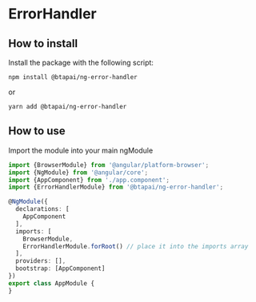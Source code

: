 # ErrorHandler

## How to install

Install the package with the following script:

```npm install @btapai/ng-error-handler```

or

```yarn add @btapai/ng-error-handler```

## How to use

Import the module into your main ngModule
```typescript
import {BrowserModule} from '@angular/platform-browser';
import {NgModule} from '@angular/core';
import {AppComponent} from './app.component';
import {ErrorHandlerModule} from '@btapai/ng-error-handler';

@NgModule({
  declarations: [
    AppComponent
  ],
  imports: [
    BrowserModule,
    ErrorHandlerModule.forRoot() // place it into the imports array
  ],
  providers: [],
  bootstrap: [AppComponent]
})
export class AppModule {
}
```

